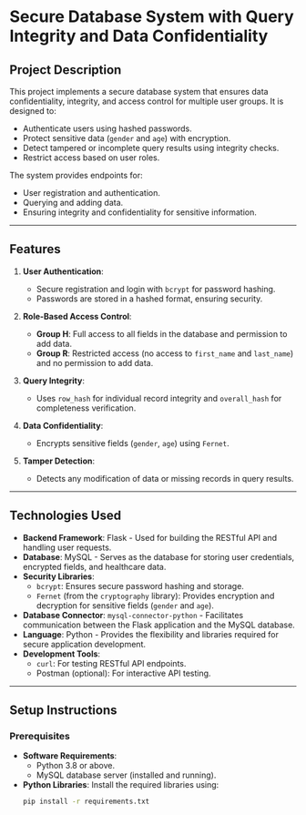 # Secure Database System with Query Integrity and Data Confidentiality

## Project Description
This project implements a secure database system that ensures data confidentiality, integrity, and access control for multiple user groups. It is designed to:
- Authenticate users using hashed passwords.
- Protect sensitive data (`gender` and `age`) with encryption.
- Detect tampered or incomplete query results using integrity checks.
- Restrict access based on user roles.

The system provides endpoints for:
- User registration and authentication.
- Querying and adding data.
- Ensuring integrity and confidentiality for sensitive information.

---

## Features
1. **User Authentication**:
   - Secure registration and login with `bcrypt` for password hashing.
   - Passwords are stored in a hashed format, ensuring security.

2. **Role-Based Access Control**:
   - **Group H**: Full access to all fields in the database and permission to add data.
   - **Group R**: Restricted access (no access to `first_name` and `last_name`) and no permission to add data.

3. **Query Integrity**:
   - Uses `row_hash` for individual record integrity and `overall_hash` for completeness verification.

4. **Data Confidentiality**:
   - Encrypts sensitive fields (`gender`, `age`) using `Fernet`.

5. **Tamper Detection**:
   - Detects any modification of data or missing records in query results.

---

## Technologies Used
- **Backend Framework**: Flask - Used for building the RESTful API and handling user requests.
- **Database**: MySQL - Serves as the database for storing user credentials, encrypted fields, and healthcare data.
- **Security Libraries**:
  - `bcrypt`: Ensures secure password hashing and storage.
  - `Fernet` (from the `cryptography` library): Provides encryption and decryption for sensitive fields (`gender` and `age`).
- **Database Connector**: `mysql-connector-python` - Facilitates communication between the Flask application and the MySQL database.
- **Language**: Python - Provides the flexibility and libraries required for secure application development.
- **Development Tools**:
  - `curl`: For testing RESTful API endpoints.
  - Postman (optional): For interactive API testing.

---

## Setup Instructions

### Prerequisites
- **Software Requirements**:
  - Python 3.8 or above.
  - MySQL database server (installed and running).
- **Python Libraries**:
  Install the required libraries using:
  ```bash
  pip install -r requirements.txt
